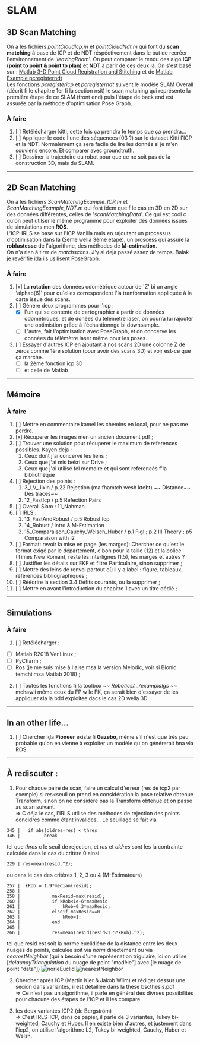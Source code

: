 # SLAM


## 3D Scan Matching 
On a les fichiers *pointCloudIcp.m* et *pointCloudNdt.m* qui font du **scan matching** à base de ICP et de NDT réspéctivement dans le but de recréer l'environnement de '*leavingRoom*'. On peut comparer le rendu des algo **ICP (point to point & point to plan)** et **NDT** à parir de ces deux là. 
On s'est basé sur : [Matlab 3-D Point Cloud Registration and Stitching](https://fr.mathworks.com/help/vision/ug/3-d-point-cloud-registration-and-stitching.html) et de [Matlab Example pcregisterndt](https://fr.mathworks.com/help/vision/ref/pcregisterndt.html)</Br>
Les fonctions *pcregistericp* et *pcregisterndt* suivent le modèle SLAM Overall (décrit fi le chapitre 1er fi la section nsit) le scan matching qui représente la première étape de ce SLAM (front end) puis l'étape de back end est assurée par la méthode d'optimisation Pose Graph.

### À faire 
1. [ ] Retélécharger kitti, cette fois ça prendra le temps que ça prendra...
2. [ ] Appliquer le code l'une des séquences (03 ?) sur le dataset Kitti l'ICP et la NDT. Normalement ça sera facile de lire les donnés si je m'en souviens encore. Et comparer avec groundtruth.
3. [ ] Dessiner la trajectoire du robot pour que ce ne soit pas de la construction 3D, mais du SLAM.

___________

## 2D Scan Matching
On a les fichiers *ScanMatchingExample_ICP.m* et *ScanMatchingExample_NDT.m* qui font idem que f le cas en 3D en 2D sur des données différentes, celles de '*scanMatchingData*'. Ce qui est cool c qu'on peut utilser le même programme pour exploiter des données issues de simulations men **ROS**. </Br>
L'ICP-IRLS se base sur l'ICP Vanilla mais en rajoutant un processus d'optimisation dans la (2ème wella 3ème étape), un proscess qui assure la **roblustesse** de l'algorithme, des méthodes de **M-estimation**.</Br>
On n'a rien à tirer de *matchscans*. J'y ai deja passé assez de temps. Balak je revérifie iḍa ils usilisent PoseGraph.

### À faire 
1. [x] La **rotation** des données odométrique autour de 'Z' bi un angle 'alphao(6)' pour qu'elles correspondent l'la tranformation appliquée à la carte issue des scans.
2. [ ] Génére deux programmes pour l'icp :
   * [x] l'un qui se contente de cartographier à partir de données odométriques, et de donées du télémetre laser, on pourra lui rajouter une optimistion grâce à l'échantionnge bi downsample. 
   * [ ] L'autre, fait l'optimisation avec PoseGraph, et on concerve les données du télémètre laser même pour les poses. 
3. [ ] Essayer d'autres ICP en ajoutant à nos scans 2D une colonne Z de zéros comme 1ère solution (pour avoir des scans 3D) et voir est-ce que ça marche.
   * [ ] la 2ème fonction icp 3D 
   * [ ] et celle de Matlab
___________

## Mémoire 

### À faire 
1. [ ] Mettre en commentaire kamel les chemins en local, pour ne pas me perdre. </Br>
2. [x] Récuperer les images men un ancien document pdf ;</Br>
3. [ ] Trouver une solution pour récuperer le maximum de references possibles. Kayen deja :</Br>
    1. Ceux dont j'ai concervé les liens ;</Br>
    2. Ceux que j'ai mis bekri sur Drive ;</Br>
    3. Ceux que j'ai utilisé fel memoire et qui sont referencés f'la bibliothèque</Br>
4. [ ] Rejection des points :
    1. 3_LV_Jixin / p.22 Rejection (ma fhamtch wesh ktebt) ~~ Distance~~ Des traces~~
    2. 12_FastIcp / p.5 Refection Pairs
5. [ ] Overall Slam : 11_Nahman
6. [ ] IRLS :
    1. 13_FastAndRobust / p.5 Robust Icp
    2. 14_Robust / Intro & M-Estimation
    3. 15_Comparaison_Cauchy_Welsch_Huber / p.1 FigI ; p.2 III Theory ; p5 Comparaison with l2
7. [ ] Format: revoir la mise en page (les marges): Chercher ce qu'est le format exigé par le département, c bon pour la taille (12) et la police (Times New Roman), reste les interlignes (1.5), les marges et autres ?</Br>
8. [ ] Justifier les détails sur EKF et filtre Particulaire, sinon supprimer ;</Br>
9. [ ] Mettre des leins de renvoi partout où il y a label : figure, tableaux, références bibliographiques ;</Br>
10. [ ] Réécrire la section 3.4 Défits courants, ou la supprimer ;</Br>
11. [ ] Mettre en avant l'introduction du chapitre 1 avec un titre dédié ;</Br>

___________

## Simulations 

### À faire 
1. [ ] Retélécharger : 
  * [ ] Matlab R2018 Ver.Linux ; 
  * [ ] PyCharm ; 
  * [ ] Ros (je me suis mise à l'aise mɛa la version Melodic, voir si Bionic temchi mɛa Matlab 2018) ; </Br>
2. [ ] Toutes les fonctions fi la toolbox ~~ *Robotics/.../examplalgs* ~~ mchawli même ceux du FP w le FK, ça serait bien d'essayer de les appliquer ɛla la bdd exploitee dacs le cas 2D wella 3D</Br>

___________

## In an other life...
1. [ ] Chercher iḍa **Pioneer** existe fi **Gazebo**, même s'il n'est que très peu probable qu'on en vienne à exploiter un modèle qu'on générerait ḥna via ROS.

___________

## À rediscuter :
1. Pour chaque paire de scan, faire un calcul d'erreur (res de icp2 par exemple) si res<seuil on prend en considération la pose relative obtenue Transform, sinon on ne considère pas la Transform obtenue et on passe au scan suivant. </Br>
=> C déja le cas, l'IRLS utilise des méthodes de rejection des points concidrés comme étant invalides... Le seuillage se fait via 
~~~
345 |   if abs(oldres-res) < thres
346 |         break
~~~
tel que *thres* c le seuil de rejection, et *res* et *oldres* sont les la contrainte calculée dans le cas du critère 0 ainsi
~~~
229 | res=mean(resid.^2);
~~~
ou dans le cas des critères 1, 2, 3 ou 4 (M-Estimateurs)
~~~
257 |  kRob = 1.9*median(resid);
258 |          
258 |            maxResid=max(resid);
260 |            if kRob<1e-6*maxResid
261 |                kRob=0.3*maxResid;
262 |            elseif maxResid==0
263 |                kRob=1;
264 |            end
265 |            
266 |            res=mean(resid(resid<1.5*kRob).^2);
~~~
tel que resid est soit la norme euclidiéne de la distance entre les deux nuages de points, calculée soit via *norm* directement ou via *nearestNeighbor* (qui a besoin d'une représenation trigulaire, ici on utilise [*delaunayTriangulation* du nuage de point "modèle"] avec [le nuage de point "data"])
![norleEuclid](https://user-images.githubusercontent.com/53100788/124046218-56c14680-da09-11eb-836f-580696a78550.png)
![nearestNeighbor](https://user-images.githubusercontent.com/53100788/124046944-03e88e80-da0b-11eb-8995-ba7ab54dc585.png)

2. Chercher après ICP (Martin Kjer & Jakob Wilm) et rédiger dessus une secion dans variantes, il est détaillée dans la thèse bscthesis.pdf</Br>
=> Ce n'est pas un algorithme, il parle en général des divrses possibilités pour chacune des étapes de l'ICP et il les compare.</Br>

3. les deux variantes ICP2 (de  Bergström)</Br>
=> C'est IRLS-ICP, dans ce papier, il parle de 3 variantes, Tukey bi-weighted, Cauchy et Huber. Il en existe bien d'autres, et justement dans l'icp2, on utilise l'algorithme L2, Tukey bi-weighted, Cauchy, Huber et Welsh. </Br>

